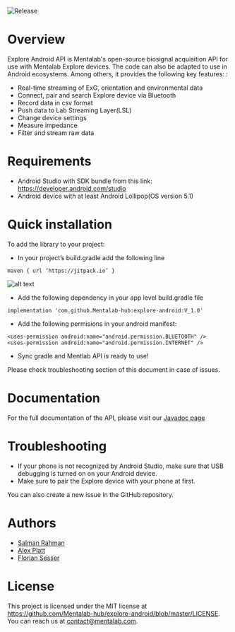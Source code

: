 ![Release](https://jitpack.io/v/Mentalab-hub/explore-android.svg)


Overview
==================

Explore Android API is Mentalab's open-source biosignal acquisition API for use with Mentalab Explore devices. The code can also be adapted to use in Android ecosystems. Among others, it provides the following key features: :


* Real-time streaming of ExG, orientation and environmental data
* Connect, pair and search Explore device via Bluetooth
* Record data in csv format
* Push data to Lab Streaming Layer(LSL)
* Change device settings
* Measure impedance
* Filter and stream raw data 

Requirements
==================

* Android Studio with SDK bundle from this link: <https://developer.android.com/studio>
* Android device with at least Android Lollipop(OS version 5.1)


Quick installation
==================

To add the library to your project:

* In your project’s build.gradle add the following line
```
maven { url ‘https://jitpack.io’ }
```

![alt text](https://github.com/Mentalab-hub/explore-android/blob/master/screenshots/maven.png?raw=true)

* Add the following dependency in your app level build.gradle file
```
implementation 'com.github.Mentalab-hub:explore-android:V_1.0'
```

* Add the following permisions in your android manifest:
```
<uses-permission android:name="android.permission.BLUETOOTH" />
<uses-permission android:name="android.permission.INTERNET" />
```
* Sync gradle and Mentlab API is ready to use!


Please check troubleshooting section of this document in case of issues.


Documentation
=============

For the full documentation of the API, please visit our [Javadoc page](https://github.com/Mentalab-hub/explore-android/tree/master/javadoc)

Troubleshooting
===============

* If your phone is not recognized by Android Studio, make sure that USB debugging is turned on on your Android device.
* Make sure to pair the Explore device with your phone at first.

You can also create a new issue in the GitHub repository.

Authors
=======

* [Salman Rahman](https://github.com/salman2135)
* [Alex Platt](https://github.com/Nujanauss)
* [Florian Sesser](https://github.com/hacklschorsch)


License
=======
This project is licensed under the MIT license at <https://github.com/Mentalab-hub/explore-android/blob/master/LICENSE>. You can reach us at contact@mentalab.com.
